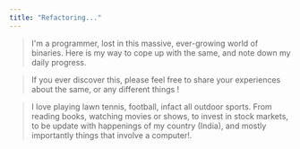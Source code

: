 ```yaml
---
title: "Refactoring..."
---
```


> I'm a programmer, lost in this massive, ever-growing world of binaries. 
Here is my way to cope up with the same, and note down my daily progress. 

> If you ever discover this, please feel free to share your experiences about the same, or any different things !

> I love playing lawn tennis, football, infact all outdoor sports. From reading books, watching movies or shows, to invest in stock markets, to be update with happenings of my country (India), and mostly importantly things that involve a computer!.   